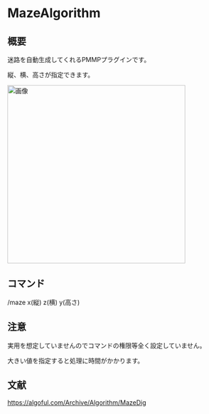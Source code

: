 # MazeAlgorithm 

## 概要
迷路を自動生成してくれるPMMPプラグインです。

縦、横、高さが指定できます。

<img src="https://github.com/yurisi0212/MazeAlgorithm/resources/image.jpg" width="400" alt="画像">

## コマンド

/maze x(縦) z(横) y(高さ)

## 注意 

実用を想定していませんのでコマンドの権限等全く設定していません。

大きい値を指定すると処理に時間がかかります。

## 文献
https://algoful.com/Archive/Algorithm/MazeDig